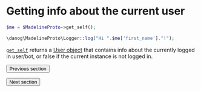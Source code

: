 # Getting info about the current user

```php
$me = $MadelineProto->get_self();

\danog\MadelineProto\Logger::log("Hi ".$me['first_name']."!");
```

[`get_self`](https://docs.madelineproto.xyz/get_self.html) returns a [User object](API_docs/types/User.md) that contains info about the currently logged in user/bot, or false if the current instance is not logged in.

<form action="https://docs.madelineproto.xyz/docs/SETTINGS.html"><input type="submit" value="Previous section" /></form><form action="https://docs.madelineproto.xyz/docs/EXCEPTIONS.html"><input type="submit" value="Next section" /></form>
